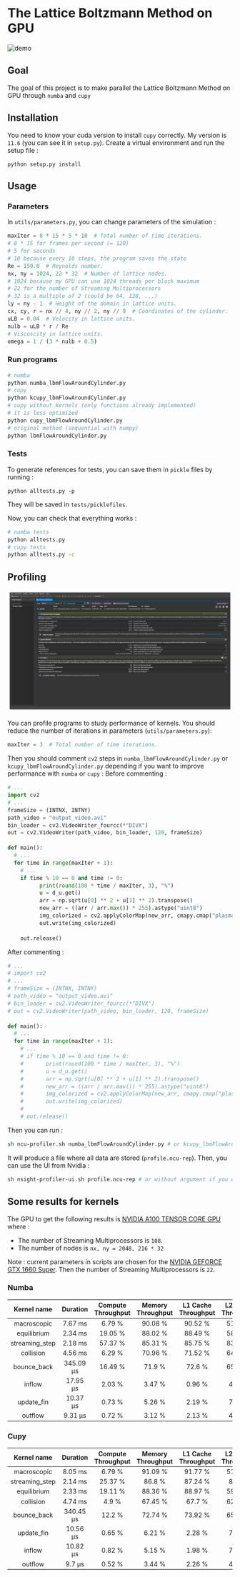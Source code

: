 # The Lattice Boltzmann Method on GPU

![demo](./docs/demo.gif)

## Goal

The goal of this project is to make parallel the Lattice Boltzmann Method on GPU through `numba` and `cupy`

## Installation

You need to know your cuda version to install `cupy` correctly.
My version is `11.6` (you can see it in `setup.py`).
Create a virtual environment and run the setup file :
```
python setup.py install
```

## Usage

### Parameters

In `utils/parameters.py`, you can change parameters of the simulation :
```python
maxIter = 8 * 15 * 5 * 10  # Total number of time iterations.
# 8 * 15 for frames per second (= 120)
# 5 for seconds
# 10 because every 10 steps, the program saves the state
Re = 150.0  # Reynolds number.
nx, ny = 1024, 22 * 32  # Number of lattice nodes.
# 1024 because my GPU can use 1024 threads per block maximum
# 22 for the number of Streaming Multiprocessors
# 32 is a multiple of 2 (could be 64, 128, ...)
ly = ny - 1  # Height of the domain in lattice units.
cx, cy, r = nx // 4, ny // 2, ny // 9  # Coordinates of the cylinder.
uLB = 0.04  # Velocity in lattice units.
nulb = uLB * r / Re
# Viscoscity in lattice units.
omega = 1 / (3 * nulb + 0.5)
```

### Run programs

```sh
# numba
python numba_lbmFlowAroundCylinder.py
# cupy
python kcupy_lbmFlowAroundCylinder.py
# cupy without kernels (only functions already implemented)
# it is less optimized
python cupy_lbmFlowAroundCylinder.py
# original method (sequential with numpy)
python lbmFlowAroundCylinder.py
```

### Tests

To generate references for tests, you can save them in `pickle` files by running :
```
python alltests.py -p
```
They will be saved in `tests/picklefiles`.

Now, you can check that everything works :
```sh
# numba tests
python alltests.py
# cupy tests
python alltests.py -c
```

## Profiling

![nsight](./docs/nsight-analysis.png)

You can profile programs to study performance of kernels.
You should reduce the number of iterations in parameters (`utils/parameters.py`):
```python
maxIter = 3  # Total number of time iterations.
```
Then you should comment `cv2` steps in `numba_lbmFlowAroundCylinder.py` or `kcupy_lbmFlowAroundCylinder.py` depending if you want to improve performance with `numba` or `cupy` :
Before commenting :

```python
# ...
import cv2
# ...
frameSize = (INTNX, INTNY)
path_video = "output_video.avi"
bin_loader = cv2.VideoWriter_fourcc(*"DIVX")
out = cv2.VideoWriter(path_video, bin_loader, 120, frameSize)

def main():
  # ...
  for time in range(maxIter + 1):
    # ...
    if time % 10 == 0 and time != 0:
          print(round(100 * time / maxIter, 3), "%")
          u = d_u.get()
          arr = np.sqrt(u[0] ** 2 + u[1] ** 2).transpose()
          new_arr = ((arr / arr.max()) * 255).astype("uint8")
          img_colorized = cv2.applyColorMap(new_arr, cmapy.cmap("plasma"))
          out.write(img_colorized)

    out.release()
```

After commenting :

```python
# ...
# import cv2
# ...
# frameSize = (INTNX, INTNY)
# path_video = "output_video.avi"
# bin_loader = cv2.VideoWriter_fourcc(*"DIVX")
# out = cv2.VideoWriter(path_video, bin_loader, 120, frameSize)

def main():
  # ...
  for time in range(maxIter + 1):
    # ...
    # if time % 10 == 0 and time != 0:
    #       print(round(100 * time / maxIter, 3), "%")
    #       u = d_u.get()
    #       arr = np.sqrt(u[0] ** 2 + u[1] ** 2).transpose()
    #       new_arr = ((arr / arr.max()) * 255).astype("uint8")
    #       img_colorized = cv2.applyColorMap(new_arr, cmapy.cmap("plasma"))
    #       out.write(img_colorized)
    #
    # out.release()
```
Then you can run :
```sh
sh ncu-profiler.sh numba_lbmFlowAroundCylinder.py # or kcupy_lbmFlowAroundCylinder.py
```
It will produce a file where all data are stored (`profile.ncu-rep`).
Then, you can use the UI from Nvidia :
```sh
sh nsight-profiler-ui.sh profile.ncu-rep # or without argument if you want only to open the application
```

## Some results for kernels

The GPU to get the following results is [NVIDIA A100 TENSOR CORE GPU](https://www.nvidia.com/en-us/data-center/a100/) where :
- The number of Streaming Multiprocessors is `108`.
- The number of nodes is `nx, ny = 2048, 216 * 32`

Note : current parameters in scripts are chosen for the [NVIDIA GEFORCE GTX 1660 Super](https://www.nvidia.com/en-us/geforce/news/nvidia-geforce-gtx-1660-super-1650-super/). Then the number of Streaming Multiprocessors is `22`.

### Numba

| Kernel name | Duration | Compute Throughput | Memory Throughput | L1 Cache Throughput | L2 Cache Throughput |
| :---------: | :------: | :----------------: | :---------------: | :-----------------: | :-----------------: |
| macroscopic | 7.67 ms | 6.79 % | 90.08 % | 90.52 % | 51.71 % |
| equilibrium | 2.34 ms | 19.05 % | 88.02 % | 88.49 % | 58.85 % |
| streaming_step | 2.18 ms | 57.37 % | 85.31 % | 85.75 % | 83.36 % |
| collision | 4.56 ms | 6.29 % | 70.96 % | 71.52 % | 64.97 % |
| bounce_back | 345.09 µs | 16.49 % | 71.9 % | 72.6 % | 65.08 % |
| inflow | 17.95 µs | 2.03 % | 3.47 % | 0.96 % | 4.09 % |
| update_fin | 10.37 µs | 0.73 % | 5.26 % | 2.19 % | 7.31 % |
| outflow | 9.31 µs | 0.72 % | 3.12 % | 2.13 % | 4.58 % |

### Cupy

| Kernel name | Duration | Compute Throughput | Memory Throughput | L1 Cache Throughput | L2 Cache Throughput |
| :---------: | :------: | :----------------: | :---------------: | :-----------------: | :-----------------: |
| macroscopic | 8.05 ms | 6.79 % | 91.09 % | 91.77 % | 51.15 % |
| streaming_step | 2.14 ms | 25.37 % | 86.8 % | 87.24 % | 82.5 % |
| equilibrium | 2.33 ms | 19.11 % | 88.36 % | 88.97 % | 59.31 % |
| collision | 4.74 ms | 4.9 % | 67.45 % | 67.7 % | 62.43 % |
| bounce_back | 340.45 µs | 12.2 % | 72.74 % | 73.92 % | 65.38 % |
| update_fin | 10.56 µs | 0.65 % | 6.21 % | 2.28 % | 7.87 % |
| inflow | 10.82 µs | 0.82 % | 5.15 % | 1.98 % | 7.88 % |
| outflow | 9.7 µs | 0.52 % | 3.44 % | 2.26 % | 4.86 % |
